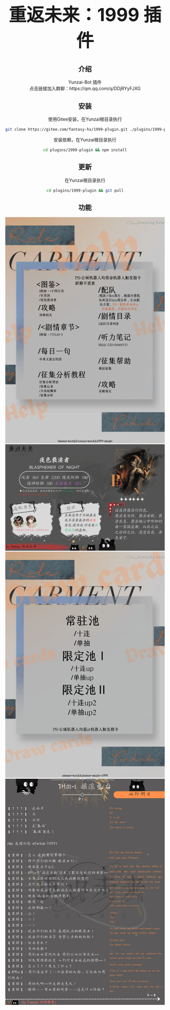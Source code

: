 # <div align="center"><h1 align="center">重返未来：1999 插件</h1></div>
## <div align="center">介绍</div>

<div align="center">Yunzai-Bot 插件</div>
<div align="center">点击链接加入群聊：https://qm.qq.com/q/DDjRYyFJXG

## <div align="center">安装</div> 

<div align="center">使用Gitee安装，在Yunzai根目录执行</div>

```sh
git clone https://gitee.com/fantasy-hx/1999-plugin.git ./plugins/1999-plugin
```
<div align="center">安装依赖，在Yunzai根目录执行</div>

```sh
cd plugins/1999-plugin && npm install
```
## <div align="center">更新</div>

<div align="center">在Yunzai根目录执行</div>

```sh
cd plugins/1999-plugin && git pull
```
## <div align="center">功能</div>
![输入图片说明](resources/assets/img/help/%E8%8F%9C%E5%8D%95.png)
![输入图片说明](resources/assets/img/%E5%9B%BE%E9%89%B4/%E5%BF%83%E7%9B%B8/%E5%A4%9C%E8%89%B2%E4%BA%B5%E6%B8%8E%E8%80%85.png)
![输入图片说明](resources/assets/img/help/%E6%8A%BD%E5%8D%A1%E5%B8%AE%E5%8A%A9.png)
![输入图片说明](resources/assets/img/%E5%89%A7%E6%83%85/TH.01-1.png)
